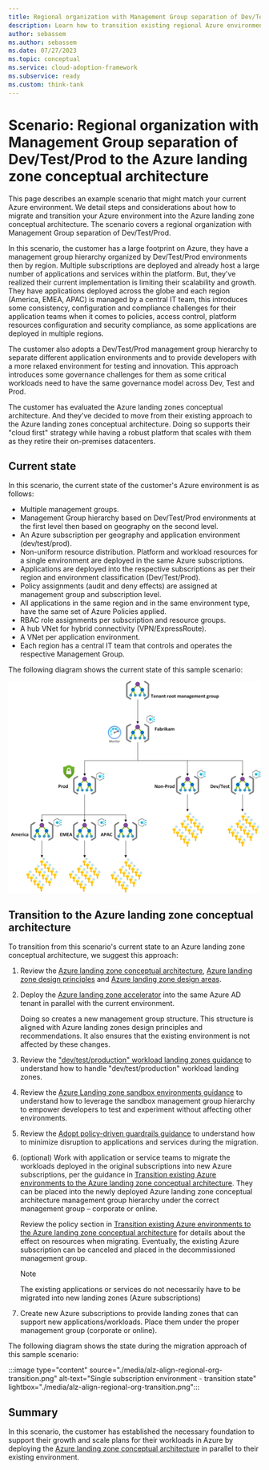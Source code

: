 ```yaml
---
title: Regional organization with Management Group separation of Dev/Test/Prod to the Azure landing zone conceptual architecture
description: Learn how to transition existing regional Azure environments comprised of multiple Management Groups into the Azure landing zone conceptual architecture
author: sebassem
ms.author: sebassem
ms.date: 07/27/2023
ms.topic: conceptual
ms.service: cloud-adoption-framework
ms.subservice: ready
ms.custom: think-tank
---
```


<!-- docutune:casing resourceType resourceTypes resourceId resourceIds -->

# Scenario: Regional organization with Management Group separation of Dev/Test/Prod to the Azure landing zone conceptual architecture

This page describes an example scenario that might match your current Azure environment. We detail steps and considerations about how to migrate and transition your Azure environment into the Azure landing zone conceptual architecture. The scenario covers a regional organization with Management Group separation of Dev/Test/Prod.

In this scenario, the customer has a large footprint on Azure, they have a management group hierarchy organized by Dev/Test/Prod environments then by region. Multiple subscriptions are deployed and already host a large number of applications and services within the platform. But, they've realized their current implementation is limiting their scalability and growth. They have applications deployed across the globe and each region (America, EMEA, APAC) is managed by a central IT team, this introduces some consistency, configuration and compliance challenges for their application teams when it comes to policies, access control, platform resources configuration and security compliance, as some applications are deployed in multiple regions.

The customer also adopts a Dev/Test/Prod management group hierarchy to separate different application environments and to provide developers with a more relaxed environment for testing and innovation. This approach introduces some governance challenges for them as some critical workloads need to have the same governance model across Dev, Test and Prod.

The customer has evaluated the Azure landing zones conceptual architecture. And they've decided to move from their existing approach to the Azure landing zones conceptual architecture. Doing so supports their "cloud first" strategy while having a robust platform that scales with them as they retire their on-premises datacenters.

## Current state

In this scenario, the current state of the customer's Azure environment is as follows:

- Multiple management groups.
- Management Group hierarchy based on Dev/Test/Prod environments at the first level then based on geography on the second level.
- An Azure subscription per geography and application environment (dev/test/prod).
- Non-uniform resource distribution. Platform and workload resources for a single environment are deployed in the same Azure subscriptions.
- Applications are deployed into the respective subscriptions as per their region and environment classification (Dev/Test/Prod).
- Policy assignments (audit and deny effects) are assigned at management group and subscription level.
- All applications in the same region and in the same environment type, have the same set of Azure Policies applied.
- RBAC role assignments per subscription and resource groups.
- A hub VNet for hybrid connectivity (VPN/ExpressRoute).
- A VNet per application environment.
- Each region has a central IT team that controls and operates the respective Management Group.

The following diagram shows the current state of this sample scenario:

![Regional organization environment](./media/alz-align-scenario-regional-org.png)

## Transition to the Azure landing zone conceptual architecture

To transition from this scenario's current state to an Azure landing zone conceptual architecture, we suggest this approach:

1. Review the [Azure landing zone conceptual architecture](./index.md), [Azure landing zone design principles](./design-principles.md) and [Azure landing zone design areas](./design-areas.md).

2. Deploy the [Azure landing zone accelerator](/azure/architecture/landing-zones/landing-zone-deploy#platform) into the same Azure AD tenant in parallel with the current environment.

   Doing so creates a new management group structure. This structure is aligned with Azure landing zones design principles and recommendations. It also ensures that the existing environment is not affected by these changes.

3. Review the ["dev/test/production" workload landing zones guidance](./../enterprise-scale/faq.md#how-do-we-handle-devtestproduction-workload-landing-zones-in-azure-landing-zone-architecture) to understand how to handle "dev/test/production" workload landing zones.

4. Review the [Azure Landing zone sandbox environments guidance](/azure/cloud-adoption-framework/ready/considerations/sandbox-environments) to understand how to leverage the sandbox management group hierarchy to empower developers to test and experiment without affecting other environments.

5. Review the [Adopt policy-driven guardrails guidance](../enterprise-scale/dine-guidance.md) to understand how to minimize disruption to applications and services during the migration.

6. (optional) Work with application or service teams to migrate the workloads deployed in the original subscriptions into new Azure subscriptions, per the guidance in [Transition existing Azure environments to the Azure landing zone conceptual architecture](./../enterprise-scale/transition.md#moving-resources-in-azure). They can be placed into the newly deployed Azure landing zone conceptual architecture management group hierarchy under the correct management group – corporate or online.

   Review the policy section in [Transition existing Azure environments to the Azure landing zone conceptual architecture](./../enterprise-scale/transition.md#policy) for details about the effect on resources when migrating. Eventually, the existing Azure subscription can be canceled and placed in the decommissioned management group.

   > [!NOTE]
   > The existing applications or services do not necessarily have to be migrated into new landing zones (Azure subscriptions)

7. Create new Azure subscriptions to provide landing zones that can support new applications/workloads. Place them under the proper management group (corporate or online).

The following diagram shows the state during the migration approach of this sample scenario:

:::image type="content" source="./media/alz-align-regional-org-transition.png" alt-text="Single subscription environment - transition state" lightbox="./media/alz-align-regional-org-transition.png":::

## Summary

In this scenario, the customer has established the necessary foundation to support their growth and scale plans for their workloads in Azure by deploying the [Azure landing zone conceptual architecture](./index.md#azure-landing-zone-architecture) in parallel to their existing environment.
